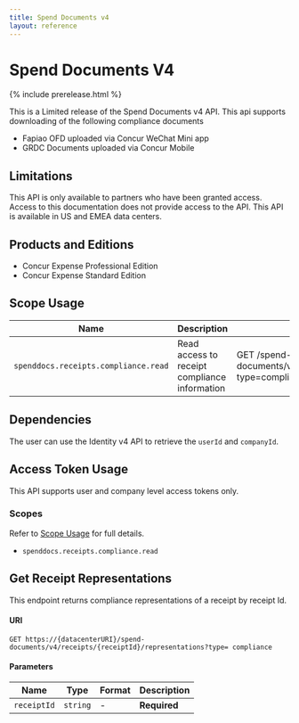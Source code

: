 ```yaml
---
title: Spend Documents v4
layout: reference
---
```


# Spend Documents V4

{% include prerelease.html %}

This is a Limited release of the Spend Documents v4 API. This api supports downloading of the following compliance documents

- Fapiao OFD uploaded via Concur WeChat Mini app
- GRDC Documents uploaded via Concur Mobile

## <a name="limitations"></a>Limitations

This API is only available to partners who have been granted access. Access to this documentation does not provide access to the API. This API is available in US and EMEA data centers.

## <a name="products-editions"></a>Products and Editions

* Concur Expense Professional Edition
* Concur Expense Standard Edition

## <a name="scope-usage"></a>Scope Usage

Name|Description|Endpoint
---|---|---
`spenddocs.receipts.compliance.read`|Read access to receipt compliance information|GET /spend-documents/v4/receipts/{receiptId}/representations?type=compliance

## <a name="dependencies"></a>Dependencies

The user can use the Identity v4 API to retrieve the `userId` and `companyId`.

## <a name="access-token-usage"></a>Access Token Usage

This API supports user and company level access tokens only.

### Scopes

Refer to [Scope Usage](#scope-usage) for full details.

* `spenddocs.receipts.compliance.read`



## <a name="get-receipt-representations"></a>Get Receipt Representations

This endpoint returns compliance representations of a receipt by receipt Id. 

#### URI

```shell
GET https://{datacenterURI}/spend-documents/v4/receipts/{receiptId}/representations?type= compliance
```


#### Parameters

Name|Type|Format|Description
---|---|---|---
`receiptId`|`string`|	-	|**Required** 
